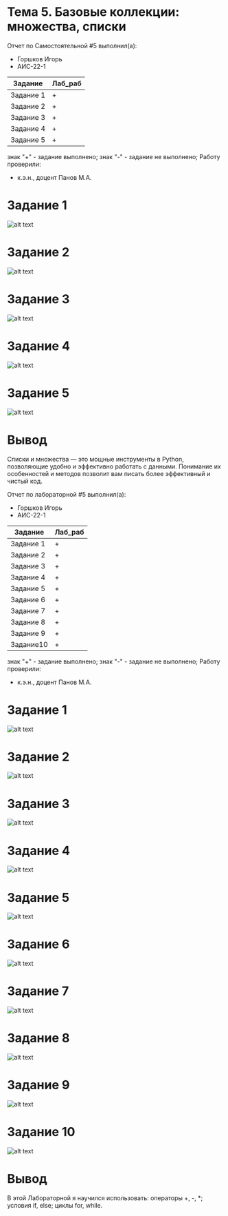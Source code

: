 # Тема 5. Базовые коллекции: множества, списки
Отчет по Самостоятельной #5 выполнил(а):
- Горшков Игорь
- АИС-22-1

| Задание | Лаб_раб |
| ------ | ------ |
| Задание 1 | + |
| Задание 2 | + |
| Задание 3 | + |
| Задание 4 | + |
| Задание 5 | + |

знак "+" - задание выполнено; знак "-" - задание не выполнено;
Работу проверили:
- к.э.н., доцент Панов М.А.
# Задание 1

![alt text](https://github.com/vilgelmanderson/Samostoyatelnaya_5/blob/main/1к.PNG)

# Задание 2

![alt text](https://github.com/vilgelmanderson/Samostoyatelnaya_5/blob/main/2.PNG)

# Задание 3

![alt text](https://github.com/vilgelmanderson/Samostoyatelnaya_5/blob/main/3.PNG)

# Задание 4

![alt text](https://github.com/vilgelmanderson/Samostoyatelnaya_5/blob/main/4.PNG)

# Задание 5

![alt text](https://github.com/vilgelmanderson/Samostoyatelnaya_5/blob/main/5.PNG)

# Вывод
Списки и множества — это мощные инструменты в Python, позволяющие удобно и эффективно работать с данными. Понимание их особенностей и методов позволит вам писать более эффективный и чистый код.

Отчет по лабораторной #5 выполнил(а):
- Горшков Игорь
- АИС-22-1

| Задание | Лаб_раб |
| ------ | ------ |
| Задание 1 | + |
| Задание 2 | + |
| Задание 3 | + |
| Задание 4 | + |
| Задание 5 | + |
| Задание 6 | + |
| Задание 7 | + |
| Задание 8 | + |
| Задание 9 | + |
| Задание10 | + |

знак "+" - задание выполнено; знак "-" - задание не выполнено;
Работу проверили:
- к.э.н., доцент Панов М.А.

# Задание 1

![alt text](https://github.com/vilgelmanderson/Samostoyatelnaya_5/blob/main/6.PNG)

# Задание 2

![alt text](https://github.com/vilgelmanderson/Samostoyatelnaya_5/blob/main/7.PNG)

# Задание 3

![alt text](https://github.com/vilgelmanderson/Samostoyatelnaya_5/blob/main/8.PNG)

# Задание 4

![alt text](https://github.com/vilgelmanderson/Samostoyatelnaya_5/blob/main/9.png)

# Задание 5

![alt text](https://github.com/vilgelmanderson/Samostoyatelnaya_5/blob/main/10.png)

# Задание 6

![alt text](https://github.com/vilgelmanderson/Samostoyatelnaya_5/blob/main/11.png)

# Задание 7

![alt text](https://github.com/vilgelmanderson/Samostoyatelnaya_5/blob/main/12.png)

# Задание 8

![alt text](https://github.com/vilgelmanderson/Samostoyatelnaya_5/blob/main/13.png)

# Задание 9

![alt text](https://github.com/vilgelmanderson/Samostoyatelnaya_5/blob/main/14.png)

# Задание 10

![alt text](https://github.com/vilgelmanderson/Samostoyatelnaya_5/blob/main/15.png)

# Вывод
В этой Лабораторной я научился использовать: операторы +, -, *; условия if, else; циклы for, while. 
